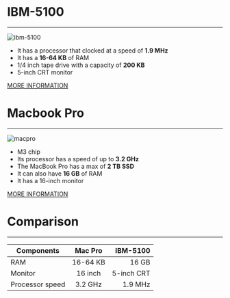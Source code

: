 # IBM-5100
---
![ibm-5100](https://www.oldcomputr.com/wp-content/uploads/2018/04/ibm-5100-9795.jpg)
- It has a processor that clocked at a speed of **1.9 MHz**
- It has a **16-64 KB** of RAM
- 1/4 inch tape drive with a capacity of **200 KB**
- 5-inch CRT monitor
  
[MORE INFORMATION](https://www.google.com/search?q=ibm+5100+information&source=lmns&hl=en&sa=X&ved=2ahUKEwi1tbml5u2DAxWnpycCHThNAz0Q0pQJKAB6BAgBEAI)

# Macbook Pro
---
![macpro](https://www.apple.com/newsroom/images/product/mac/standard/Apple-MacBook-Pro-M2-Pro-and-M2-Max-hero-230117_Full-Bleed-Image.jpg.large_2x.jpg)
- M3 chip
- Its processor has a speed of up to **3.2 GHz**
- The MacBook Pro has a max of **2 TB SSD**
- It can also have **16 GB** of RAM
- It has a 16-inch monitor

[MORE INFORMATION](https://www.apple.com/jo/macbook-pro/)

# Comparison
---


| Components        | Mac Pro       | IBM-5100|
| ------------- |:-------------:| -----:|
| RAM  | 16-64 KB | 16 GB|
| Monitor| 16 inch|5-inch CRT |
| Processor speed| 3.2 GHz|1.9 MHz |


  
